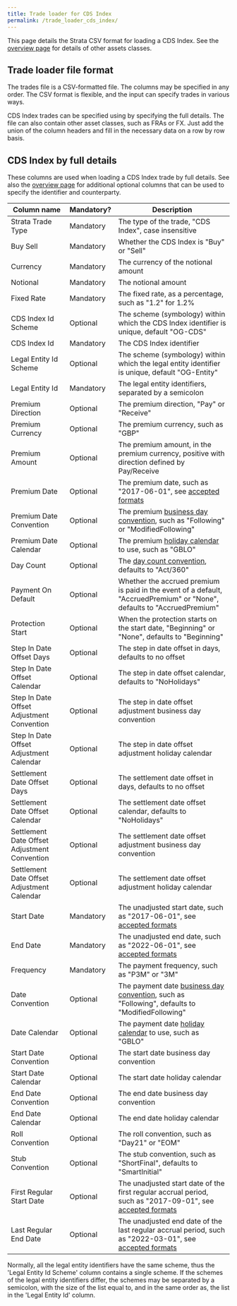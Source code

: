 ```yaml
---
title: Trade loader for CDS Index
permalink: /trade_loader_cds_index/
---
```


This page details the Strata CSV format for loading a CDS Index.
See the [overview page]({{site.baseurl}}/trade_loader) for details of other assets classes.


## Trade loader file format

The trades file is a CSV-formatted file.
The columns may be specified in any order.
The CSV format is flexible, and the input can specify trades in various ways.

CDS Index trades can be specified using by specifying the full details.
The file can also contain other asset classes, such as FRAs or FX.
Just add the union of the column headers and fill in the necessary data on a row by row basis.


## CDS Index by full details

These columns are used when loading a CDS Index trade by full details.
See also the [overview page]({{site.baseurl}}/trade_loader) for additional optional columns that can be used
to specify the identifier and counterparty.

| Column name              | Mandatory?  | Description |
|--------------------------|-------------|-------------|
| Strata Trade Type        | Mandatory   | The type of the trade, "CDS Index", case insensitive |
| Buy Sell                 | Mandatory   | Whether the CDS Index is "Buy" or "Sell" |
| Currency                 | Mandatory   | The currency of the notional amount |
| Notional                 | Mandatory   | The notional amount |
| Fixed Rate               | Mandatory   | The fixed rate, as a percentage, such as "1.2" for 1.2% |
| CDS Index Id Scheme      | Optional    | The scheme (symbology) within which the CDS Index identifier is unique, default "OG-CDS" |
| CDS Index Id             | Mandatory   | The CDS Index identifier |
| Legal Entity Id Scheme   | Optional    | The scheme (symbology) within which the legal entity identifier is unique, default "OG-Entity" |
| Legal Entity Id          | Mandatory   | The legal entity identifiers, separated by a semicolon |
| Premium Direction        | Optional    | The premium direction, "Pay" or "Receive" |
| Premium Currency         | Optional    | The premium currency, such as "GBP" |
| Premium Amount           | Optional    | The premium amount, in the premium currency, positive with direction defined by Pay/Receive |
| Premium Date             | Optional    | The premium date, such as "2017-06-01", see [accepted formats]({{site.baseurl}}/common_formats/) |
| Premium Date Convention  | Optional    | The premium [business day convention]({{site.baseurl}}/date_adjustments/), such as "Following" or "ModifiedFollowing" |
| Premium Date Calendar    | Optional    | The premium [holiday calendar]({{site.baseurl}}/holiday_data/) to use, such as "GBLO" |
| Day Count                | Optional    | The [day count convention]({{site.baseurl}}/day_counts/), defaults to "Act/360" |
| Payment On Default       | Optional    | Whether the accrued premium is paid in the event of a default, "AccruedPremium" or "None", defaults to "AccruedPremium" |
| Protection Start         | Optional    | When the protection starts on the start date, "Beginning" or "None", defaults to "Beginning" |
| Step In Date Offset Days                  | Optional | The step in date offset in days, defaults to no offset |
| Step In Date Offset Calendar              | Optional | The step in date offset calendar, defaults to "NoHolidays" |
| Step In Date Offset Adjustment Convention | Optional | The step in date offset adjustment business day convention |
| Step In Date Offset Adjustment Calendar   | Optional | The step in date offset adjustment holiday calendar |
| Settlement Date Offset Days                  | Optional | The settlement date offset in days, defaults to no offset |
| Settlement Date Offset Calendar              | Optional | The settlement date offset calendar, defaults to "NoHolidays" |
| Settlement Date Offset Adjustment Convention | Optional | The settlement date offset adjustment business day convention |
| Settlement Date Offset Adjustment Calendar   | Optional | The settlement date offset adjustment holiday calendar |
| Start Date               | Mandatory   | The unadjusted start date, such as "2017-06-01", see [accepted formats]({{site.baseurl}}/common_formats/) |
| End Date                 | Mandatory   | The unadjusted end date, such as "2022-06-01", see [accepted formats]({{site.baseurl}}/common_formats/) |
| Frequency                | Mandatory   | The payment frequency, such as "P3M" or "3M" |
| Date Convention          | Optional    | The payment date [business day convention]({{site.baseurl}}/date_adjustments/), such as "Following", defaults to "ModifiedFollowing" |
| Date Calendar            | Optional    | The payment date [holiday calendar]({{site.baseurl}}/holiday_data/) to use, such as "GBLO" |
| Start Date Convention    | Optional    | The start date business day convention |
| Start Date Calendar      | Optional    | The start date holiday calendar |
| End Date Convention      | Optional    | The end date business day convention |
| End Date Calendar        | Optional    | The end date holiday calendar |
| Roll Convention          | Optional    | The roll convention, such as "Day21" or "EOM" |
| Stub Convention          | Optional    | The stub convention, such as "ShortFinal", defaults to "SmartInitial" |
| First Regular Start Date | Optional    | The unadjusted start date of the first regular accrual period, such as "2017-09-01", see [accepted formats]({{site.baseurl}}/common_formats/) |
| Last Regular End Date    | Optional    | The unadjusted end date of the last regular accrual period, such as "2022-03-01", see [accepted formats]({{site.baseurl}}/common_formats/) |

Normally, all the legal entity identifiers have the same scheme, thus the 'Legal Entity Id Scheme' column contains a single scheme.
If the schemes of the legal entity identifiers differ, the schemes may be separated by a semicolon, with the size
of the list equal to, and in the same order as, the list in the 'Legal Entity Id' column.
